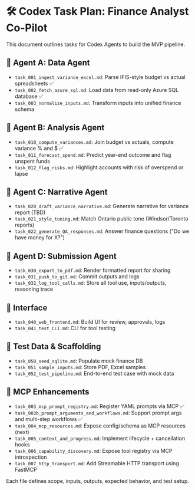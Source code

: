 # 🛠️ Codex Task Plan: Finance Analyst Co-Pilot

This document outlines tasks for Codex Agents to build the MVP pipeline.

## 🔹 Agent A: Data Agent
- `task_001_ingest_variance_excel.md`: Parse IFIS-style budget vs actual spreadsheets ✅
- `task_002_fetch_azure_sql.md`: Load data from read-only Azure SQL database ✅
- `task_003_normalize_inputs.md`: Transform inputs into unified finance schema

## 🔹 Agent B: Analysis Agent
- `task_010_compute_variances.md`: Join budget vs actuals, compute variance % and $ ✅
- `task_011_forecast_spend.md`: Predict year-end outcome and flag unspent funds
- `task_012_flag_risks.md`: Highlight accounts with risk of overspend or lapse

## 🔹 Agent C: Narrative Agent
- `task_020_draft_variance_narrative.md`: Generate narrative for variance report (TBD)
- `task_021_style_tuning.md`: Match Ontario public tone (Windsor/Toronto reports)
- `task_022_generate_QA_responses.md`: Answer finance questions ("Do we have money for X?")

## 🔹 Agent D: Submission Agent
- `task_030_export_to_pdf.md`: Render formatted report for sharing
- `task_031_push_to_git.md`: Commit outputs and logs
- `task_032_log_tool_calls.md`: Store all tool use, inputs/outputs, reasoning trace

## 🔹 Interface
- `task_040_web_frontend.md`: Build UI for review, approvals, logs
- `task_041_test_CLI.md`: CLI for tool testing

## 🧪 Test Data & Scaffolding
- `task_050_seed_sqlite.md`: Populate mock finance DB
- `task_051_sample_inputs.md`: Store PDF, Excel samples
- `task_052_test_pipeline.md`: End-to-end test case with mock data

## 🔧 MCP Enhancements
- `task_003_mcp_prompt_registry.md`: Register YAML prompts via MCP ✅
- `task_003b_prompt_arguments_and_workflows.md`: Support prompt args and multi-step workflows ✅
- `task_004_mcp_resources.md`: Expose config/schema as MCP resources (next)
- `task_005_context_and_progress.md`: Implement lifecycle + cancellation hooks
- `task_006_capability_discovery.md`: Expose tool registry via MCP introspection
- `task_007_http_transport.md`: Add Streamable HTTP transport using FastMCP

Each file defines scope, inputs, outputs, expected behavior, and test setup.
